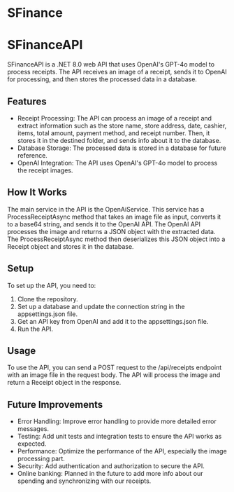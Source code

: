 # SFinance

# SFinanceAPI
SFinanceAPI is a .NET 8.0 web API that uses OpenAI's GPT-4o model to process receipts. The API receives an image of a receipt, sends it to OpenAI for processing, and then stores the processed data in a database.

## Features
- Receipt Processing: The API can process an image of a receipt and extract information such as the store name, store address, date, cashier, items, total amount, payment method, and receipt number. Then, it stores it in the destined folder, and sends info about it to the database.
- Database Storage: The processed data is stored in a database for future reference.
- OpenAI Integration: The API uses OpenAI's GPT-4o model to process the receipt images.
  
## How It Works
The main service in the API is the OpenAiService. This service has a ProcessReceiptAsync method that takes an image file as input, converts it to a base64 string, and sends it to the OpenAI API. The OpenAI API processes the image and returns a JSON object with the extracted data. The ProcessReceiptAsync method then deserializes this JSON object into a Receipt object and stores it in the database.

## Setup
To set up the API, you need to:
1.	Clone the repository.
2.	Set up a database and update the connection string in the appsettings.json file.
3.	Get an API key from OpenAI and add it to the appsettings.json file.
4.	Run the API.

## Usage
To use the API, you can send a POST request to the /api/receipts endpoint with an image file in the request body. The API will process the image and return a Receipt object in the response.

## Future Improvements
- Error Handling: Improve error handling to provide more detailed error messages.
- Testing: Add unit tests and integration tests to ensure the API works as expected.
- Performance: Optimize the performance of the API, especially the image processing part.
- Security: Add authentication and authorization to secure the API.
- Online banking: Planned in the future to add more info about our spending and synchronizing with our receipts.
